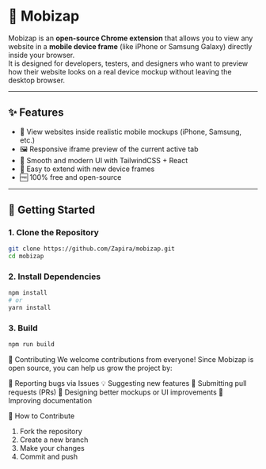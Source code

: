 # 📱 Mobizap

Mobizap is an **open-source Chrome extension** that allows you to view any website in a **mobile device frame** (like iPhone or Samsung Galaxy) directly inside your browser.  
It is designed for developers, testers, and designers who want to preview how their website looks on a real device mockup without leaving the desktop browser.

---

## ✨ Features
- 📲 View websites inside realistic mobile mockups (iPhone, Samsung, etc.)
- 🖼️ Responsive iframe preview of the current active tab
- 🎨 Smooth and modern UI with TailwindCSS + React
- 🔄 Easy to extend with new device frames
- 🆓 100% free and open-source

---

## 🚀 Getting Started

### 1. Clone the Repository
```bash
git clone https://github.com/Zapira/mobizap.git
cd mobizap
```

### 2. Install Dependencies
```bash
npm install
# or
yarn install
```
### 3. Build
```bash
npm run build
```

🤝 Contributing
We welcome contributions from everyone!
Since Mobizap is open source, you can help us grow the project by:

🐛 Reporting bugs via Issues
💡 Suggesting new features
🔧 Submitting pull requests (PRs)
🎨 Designing better mockups or UI improvements
📖 Improving documentation

🤝  How to Contribute
1. Fork the repository
2. Create a new branch
3. Make your changes
4. Commit and push
